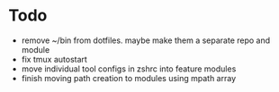 # Todo

- remove ~/bin from dotfiles.  maybe make them a separate repo and module
- fix tmux autostart
- move individual tool configs in zshrc into feature modules
- finish moving path creation to modules using mpath array

